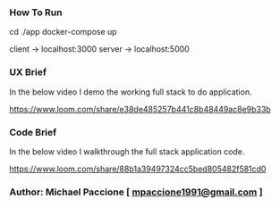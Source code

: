### How To Run

cd ./app
docker-compose up

client -> localhost:3000
server -> localhost:5000

### UX Brief

In the below video I demo the working full stack to do application. 

https://www.loom.com/share/e38de485257b441c8b48449ac8e9b33b

### Code Brief

In the below video I walkthrough the full stack application code.

https://www.loom.com/share/88b1a39497324cc5bed805482f581cd0



### Author: Michael Paccione [ mpaccione1991@gmail.com ]